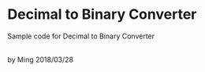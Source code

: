 # Decimal to Binary Converter
Sample code for Decimal to Binary Converter<br>

<br>
by Ming 2018/03/28

